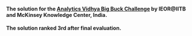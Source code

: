 #### The solution for the [Analytics Vidhya Big Buck Challenge](https://datahack.analyticsvidhya.com/contest/operations-research-big-buck-challenge/) by IEOR@IITB and McKinsey Knowledge Center, India. 
#### The solution ranked 3rd after final evaluation.

